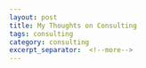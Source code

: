 ```yaml
---
layout: post
title: My Thoughts on Consulting
tags: consulting
category: consulting
excerpt_separator:  <!--more-->
---
```

